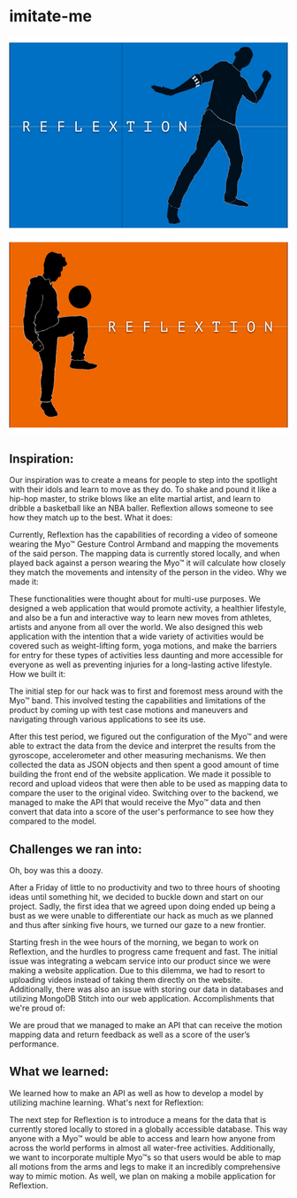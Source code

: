 # imitate-me

![Reflxetion logo dancing](/imgs/logo-alex.jpg)
![Reflextion logo soccer](/imgs/logo-abhishek.jpg)

## Inspiration:

Our inspiration was to create a means for people to step into the spotlight with their idols and learn to move as they do. To shake and pound it like a hip-hop master, to strike blows like an elite martial artist, and learn to dribble a basketball like an NBA baller. Reflextion allows someone to see how they match up to the best.
What it does:

Currently, Reflextion has the capabilities of recording a video of someone wearing the Myo™ Gesture Control Armband and mapping the movements of the said person. The mapping data is currently stored locally, and when played back against a person wearing the Myo™ it will calculate how closely they match the movements and intensity of the person in the video.
Why we made it:

These functionalities were thought about for multi-use purposes. We designed a web application that would promote activity, a healthier lifestyle, and also be a fun and interactive way to learn new moves from athletes, artists and anyone from all over the world. We also designed this web application with the intention that a wide variety of activities would be covered such as weight-lifting form, yoga motions, and make the barriers for entry for these types of activities less daunting and more accessible for everyone as well as preventing injuries for a long-lasting active lifestyle.
How we built it:

The initial step for our hack was to first and foremost mess around with the Myo™ band. This involved testing the capabilities and limitations of the product by coming up with test case motions and maneuvers and navigating through various applications to see its use.

After this test period, we figured out the configuration of the Myo™ and were able to extract the data from the device and interpret the results from the gyroscope, accelerometer and other measuring mechanisms. We then collected the data as JSON objects and then spent a good amount of time building the front end of the website application. We made it possible to record and upload videos that were then able to be used as mapping data to compare the user to the original video. Switching over to the backend, we managed to make the API that would receive the Myo™ data and then convert that data into a score of the user's performance to see how they compared to the model.

## Challenges we ran into:

Oh, boy was this a doozy.

After a Friday of little to no productivity and two to three hours of shooting ideas until something hit, we decided to buckle down and start on our project. Sadly, the first idea that we agreed upon doing ended up being a bust as we were unable to differentiate our hack as much as we planned and thus after sinking five hours, we turned our gaze to a new frontier.

Starting fresh in the wee hours of the morning, we began to work on Reflextion, and the hurdles to progress came frequent and fast. The initial issue was integrating a webcam service into our product since we were making a website application. Due to this dilemma, we had to resort to uploading videos instead of taking them directly on the website. Additionally, there was also an issue with storing our data in databases and utilizing MongoDB Stitch into our web application.
Accomplishments that we're proud of:

We are proud that we managed to make an API that can receive the motion mapping data and return feedback as well as a score of the user’s performance.

## What we learned:

We learned how to make an API as well as how to develop a model by utilizing machine learning.
What's next for Reflextion:

The next step for Reflextion is to introduce a means for the data that is currently stored locally to stored in a globally accessible database. This way anyone with a Myo™ would be able to access and learn how anyone from across the world performs in almost all water-free activities. Additionally, we want to incorporate multiple Myo™s so that users would be able to map all motions from the arms and legs to make it an incredibly comprehensive way to mimic motion. As well, we plan on making a mobile application for Reflextion.
